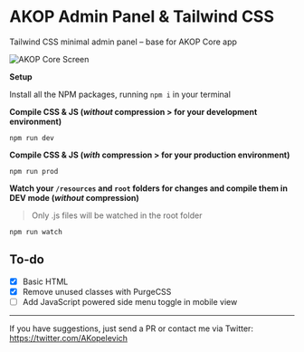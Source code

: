 # AKOP Admin Panel & Tailwind CSS
Tailwind CSS minimal admin panel – base for AKOP Core app

![AKOP Core Screen](https://akop.s3-us-west-2.amazonaws.com/marketing/akop-core-admin-tailwind-css.png)

**Setup**

Install all the NPM packages, running
 `npm i` in your terminal

**Compile CSS & JS (_without_ compression > for your development environment)**
 
`npm run dev`

**Compile CSS & JS (_with_ compression > for your production environment)**
 
`npm run prod`

**Watch your `/resources` and `root` folders for changes and compile them in DEV mode (_without_ compression)** 

> Only .js files will be watched in the root folder

`npm run watch`


## To-do

- [x] Basic HTML
- [x] Remove unused classes with PurgeCSS
- [ ] Add JavaScript powered side menu toggle in mobile view

---

If you have suggestions, just send a PR or contact me via Twitter: https://twitter.com/AKopelevich
